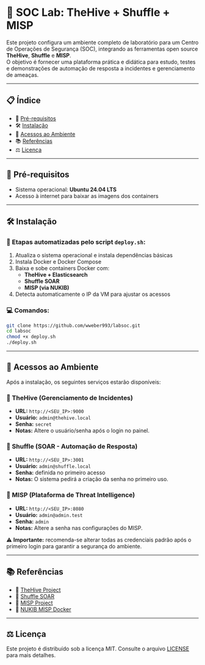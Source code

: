 # 🧠 SOC Lab: TheHive + Shuffle + MISP

Este projeto configura um ambiente completo de laboratório para um Centro de Operações de Segurança (SOC), integrando as ferramentas open source **TheHive**, **Shuffle** e **MISP**.  
O objetivo é fornecer uma plataforma prática e didática para estudo, testes e demonstrações de automação de resposta a incidentes e gerenciamento de ameaças.

---

## 📋 Índice

- 🔧 [Pré-requisitos](#pré-requisitos)
- 🛠️ [Instalação](#instalação)
- 🧪 [Acessos ao Ambiente](#acessos-ao-ambiente)
- 📚 [Referências](#referências)
- ⚖️ [Licença](#licença)

---

## 🔧 Pré-requisitos

- Sistema operacional: **Ubuntu 24.04 LTS**
- Acesso à internet para baixar as imagens dos containers

---

## 🛠️ Instalação

### 🔽 Etapas automatizadas pelo script `deploy.sh`:

1. Atualiza o sistema operacional e instala dependências básicas
2. Instala Docker e Docker Compose
3. Baixa e sobe containers Docker com:
   - **TheHive + Elasticsearch**
   - **Shuffle SOAR**
   - **MISP (via NUKIB)**
4. Detecta automaticamente o IP da VM para ajustar os acessos

### 💻 Comandos:

```bash
git clone https://github.com/wweber993/labsoc.git
cd labsoc
chmod +x deploy.sh
./deploy.sh
```

---

## 🧪 Acessos ao Ambiente

Após a instalação, os seguintes serviços estarão disponíveis:

### 🧠 TheHive (Gerenciamento de Incidentes)
- **URL:** `http://<SEU_IP>:9000`  
- **Usuário:** `admin@thehive.local`  
- **Senha:** `secret`  
- **Notas:** Altere o usuário/senha após o login no painel.

### 🤖 Shuffle (SOAR - Automação de Resposta)
- **URL:** `http://<SEU_IP>:3001`  
- **Usuário:** `admin@shuffle.local`  
- **Senha:** definida no primeiro acesso  
- **Notas:** O sistema pedirá a criação da senha no primeiro uso.

### 🧩 MISP (Plataforma de Threat Intelligence)
- **URL:** `http://<SEU_IP>:8080`  
- **Usuário:** `admin@admin.test`  
- **Senha:** `admin`  
- **Notas:** Altere a senha nas configurações do MISP.

⚠️ **Importante:** recomenda-se alterar todas as credenciais padrão após o primeiro login para garantir a segurança do ambiente.

---

## 📚 Referências

- 🔗 [TheHive Project](https://thehive-project.org/)
- 🔗 [Shuffle SOAR](https://shuffler.io/)
- 🔗 [MISP Project](https://www.misp-project.org/)
- 🔗 [NUKIB MISP Docker](https://github.com/NUKIB/misp)

---

## ⚖️ Licença

Este projeto é distribuído sob a licença MIT. Consulte o arquivo [LICENSE](LICENSE) para mais detalhes.
